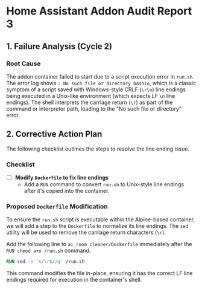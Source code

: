 # Home Assistant Addon Audit Report 3

## 1. Failure Analysis (Cycle 2)

### Root Cause

The addon container failed to start due to a script execution error in `run.sh`. The error log shows `: No such file or directory bashio`, which is a classic symptom of a script saved with Windows-style CRLF (`\r\n`) line endings being executed in a Unix-like environment (which expects LF `\n` line endings). The shell interprets the carriage return (`\r`) as part of the command or interpreter path, leading to the "No such file or directory" error.

## 2. Corrective Action Plan

The following checklist outlines the steps to resolve the line ending issue.

### Checklist

- [ ] **Modify `Dockerfile` to fix line endings**
  - Add a `RUN` command to convert `run.sh` to Unix-style line endings after it's copied into the container.

### Proposed `Dockerfile` Modification

To ensure the `run.sh` script is executable within the Alpine-based container, we will add a step to the `Dockerfile` to normalize its line endings. The `sed` utility will be used to remove the carriage return characters (`\r`).

Add the following line to `ai_room_cleaner/Dockerfile` immediately after the `RUN chmod a+x /run.sh` command:

```dockerfile
RUN sed -i 's/\r$//g' /run.sh
```

This command modifies the file in-place, ensuring it has the correct LF line endings required for execution in the container's shell.